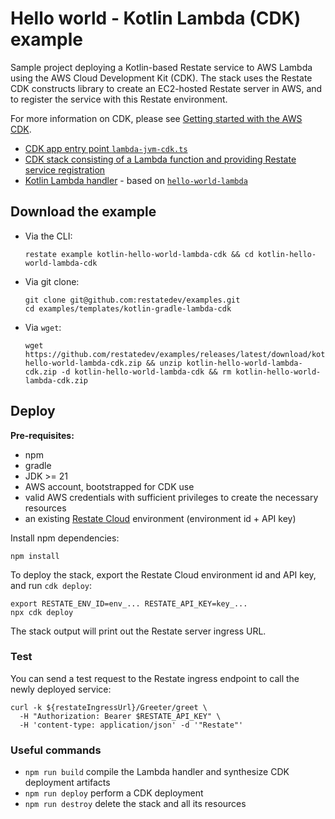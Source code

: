 # Hello world - Kotlin Lambda (CDK) example

Sample project deploying a Kotlin-based Restate service to AWS Lambda using the AWS Cloud Development Kit (CDK).
The stack uses the Restate CDK constructs library to create an EC2-hosted Restate server in AWS, and to register the
service with this Restate environment.

For more information on CDK, please see [Getting started with the AWS CDK](https://docs.aws.amazon.com/cdk/v2/guide/getting_started.html).

* [CDK app entry point `lambda-jvm-cdk.ts`](bin/lambda-jvm-cdk.ts)
* [CDK stack consisting of a Lambda function and providing Restate service registration](cdk/lambda-jvm-cdk-stack.ts)
* [Kotlin Lambda handler](lambda) - based on [`hello-world-lambda`](lambda/src/main/kotlin/dev/restate/sdk/examples/LambdaHandler.kt)

## Download the example

- Via the CLI:
    ```shell
    restate example kotlin-hello-world-lambda-cdk && cd kotlin-hello-world-lambda-cdk
    ```

- Via git clone:
    ```shell
    git clone git@github.com:restatedev/examples.git
    cd examples/templates/kotlin-gradle-lambda-cdk
    ```

- Via `wget`:
    ```shell
    wget https://github.com/restatedev/examples/releases/latest/download/kotlin-hello-world-lambda-cdk.zip && unzip kotlin-hello-world-lambda-cdk.zip -d kotlin-hello-world-lambda-cdk && rm kotlin-hello-world-lambda-cdk.zip
    ```

## Deploy

**Pre-requisites:**

* npm
* gradle
* JDK >= 21
* AWS account, bootstrapped for CDK use
* valid AWS credentials with sufficient privileges to create the necessary resources
* an existing [Restate Cloud](https://restate.dev) environment (environment id + API key)

Install npm dependencies:

```shell
npm install
```

To deploy the stack, export the Restate Cloud environment id and API key, and run `cdk deploy`:

```shell
export RESTATE_ENV_ID=env_... RESTATE_API_KEY=key_...
npx cdk deploy
```

The stack output will print out the Restate server ingress URL.

### Test

You can send a test request to the Restate ingress endpoint to call the newly deployed service:

```shell
curl -k ${restateIngressUrl}/Greeter/greet \
  -H "Authorization: Bearer $RESTATE_API_KEY" \
  -H 'content-type: application/json' -d '"Restate"'
```

### Useful commands

* `npm run build`    compile the Lambda handler and synthesize CDK deployment artifacts
* `npm run deploy`   perform a CDK deployment
* `npm run destroy`  delete the stack and all its resources